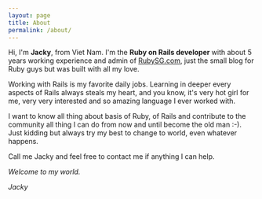 ```yaml
---
layout: page
title: About
permalink: /about/
---
```

Hi, I'm **Jacky**, from Viet Nam. I'm the **Ruby on Rails developer** with about 5 years working experience and admin of [RubySG.com](http://rubysg.com), just the small blog for Ruby guys but was built with all my love.

Working with Rails is my favorite daily jobs. Learning in deeper every aspects of Rails always steals my heart, and you know, it's very hot girl for me, very very interested and so amazing language I ever worked with.

I want to know all thing about basis of Ruby, of Rails and contribute to the community all thing I can do from now and until become the old man :-). Just kidding but always try my best to change to world, even whatever happens.

Call me Jacky and feel free to contact me if anything I can help.

*Welcome to my world.*

*Jacky*